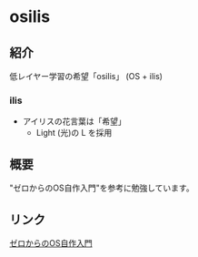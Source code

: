 # osilis

## 紹介
低レイヤー学習の希望「osilis」 (OS + ilis)

### ilis
- アイリスの花言葉は「希望」
    - Light (光)の L を採用

## 概要
"ゼロからのOS自作入門"を参考に勉強しています。

## リンク
[ゼロからのOS自作入門](https://zero.osdev.jp/)
